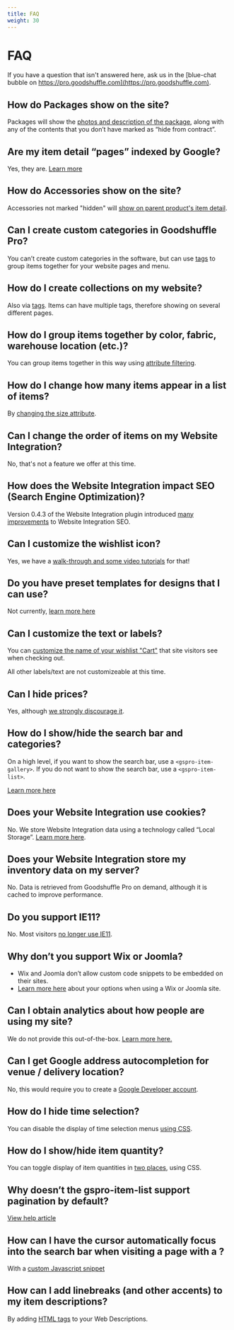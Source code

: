 ```yaml
---
title: FAQ
weight: 30
---
```


# FAQ

If you have a question that isn't answered here, ask us in the [blue-chat bubble on https://pro.goodshuffle.com](https://pro.goodshuffle.com).

## How do Packages show on the site?
Packages will show the [photos and description of the package](https://help.goodshuffle.com/en/articles/4973384-how-do-packages-show-in-the-wishlist-integration), along with any of the contents that you don’t have marked as “hide from contract”. 

## Are my item detail “pages” indexed by Google?

Yes, they are. [Learn more](https://help.goodshuffle.com/en/articles/4974038-are-my-item-detail-pages-indexed-by-google)

## How do Accessories show on the site?
Accessories not marked "hidden" will [show on parent product's item detail](https://help.goodshuffle.com/en/articles/4973414-how-to-accessories-show-on-the-wishlist).

## Can I create custom categories in Goodshuffle Pro?
You can’t create custom categories in the software, but can use [tags](https://help.goodshuffle.com/en/articles/4973437-can-i-create-custom-categories-in-goodshuffle-pro) to group items together for your website pages and menu.

## How do I create collections on my website?
Also via [tags](https://help.goodshuffle.com/en/articles/4973477-how-do-i-create-collections-in-my-website-wishlist). Items can have multiple tags, therefore showing on several different pages. 

## How do I group items together by color, fabric, warehouse location (etc.)?
You can group items together in this way using [attribute filtering](https://help.goodshuffle.com/en/articles/4973496-how-do-i-group-items-together-by-color-fabric-warehouse-location-etc-in-my-website-wishlist).

## How do I change how many items appear in a list of items?
By [changing the size attribute](https://help.goodshuffle.com/en/articles/4973497-how-do-i-change-how-many-items-appear-in-a-list-of-items).

## Can I change the order of items on my Website Integration?
No, that's not a feature we offer at this time. 

## How does the Website Integration impact SEO (Search Engine Optimization)?

Version 0.4.3 of the Website Integration plugin introduced [many improvements](https://help.goodshuffle.com/en/articles/4973565-how-does-the-wishlist-impact-seo-search-engine-optimization) to Website Integration SEO.

## Can I customize the wishlist icon?
Yes, we have a [walk-through and some video tutorials](https://help.goodshuffle.com/en/articles/4973593-can-i-customize-the-wishlist-icon) for that!

## Do you have preset templates for designs that I can use?
Not currently, [learn more here](https://help.goodshuffle.com/en/articles/4973615-do-you-have-preset-templates-for-designs-that-i-can-use)

## Can I customize the text or labels?
You can [customize the name of your wishlist "Cart"](https://help.goodshuffle.com/en/articles/4973617-can-i-customize-the-text-or-labels) that site visitors see when checking out.

All other labels/text are not customizeable at this time.

## Can I hide prices?

Yes, although [we strongly discourage it](https://help.goodshuffle.com/en/articles/4973620-can-i-hide-prices-on-my-wishlist).

## How do I show/hide the search bar and categories?

On a high level, if you want to show the search bar, use a `<gspro-item-gallery>`. If you do not want to show the search bar, use a `<gspro-item-list>`.

[Learn more here](https://help.goodshuffle.com/en/articles/4973625-how-do-i-show-hide-the-search-bar-and-categories)

## Does your Website Integration use cookies?
No. We store Website Integration data using a technology called “Local Storage”. [Learn more here](https://help.goodshuffle.com/en/articles/4973627-does-your-website-wishlist-use-cookies).

## Does your Website Integration store my inventory data on my server?
No. Data is retrieved from Goodshuffle Pro on demand, although it is cached to improve performance.

## Do you support IE11?
No. Most visitors [no longer use IE11](https://help.goodshuffle.com/en/articles/4973646-do-you-support-ie11).

## Why don’t you support Wix or Joomla?
* Wix and Joomla don’t allow custom code snippets to be embedded on their sites. 
* [Learn more here](https://help.goodshuffle.com/en/articles/4973648-why-don-t-you-support-wix-or-joomla) about your options when using a Wix or Joomla site.

## Can I obtain analytics about how people are using my site?
We do not provide this out-of-the-box. [Learn more here.](https://help.goodshuffle.com/en/articles/4973654-can-i-obtain-analytics-about-how-people-are-using-my-site)

## Can I get Google address autocompletion for venue / delivery location?
No, this would require you to create a [Google Developer account](https://help.goodshuffle.com/en/articles/4973657-can-i-get-google-address-autocompletion-for-venue-delivery-location).

## How do I hide time selection?

You can disable the display of time selection menus [using CSS](https://help.goodshuffle.com/en/articles/4973662-how-do-i-hide-time-selection).

## How do I show/hide item quantity?

You can toggle display of item quantities in [two places](https://help.goodshuffle.com/en/articles/4973665-how-do-i-show-hide-item-quantity), using CSS.

## Why doesn’t the gspro-item-list support pagination by default?
[View help article](https://help.goodshuffle.com/en/articles/4973676-why-doesn-t-the-gspro-item-list-support-page-numbers-by-default)

## How can I have the cursor automatically focus into the search bar when visiting a page with a <gspro-item-gallery>?

With a [custom Javascript snippet](http://help.goodshuffle.com/en/articles/5413165-how-can-i-auto-focus-on-an-item-gallery-search-bar)

## How can I add linebreaks (and other accents) to my item descriptions?

By adding [HTML tags](http://help.goodshuffle.com/en/articles/5416641-how-can-i-add-line-breaks-and-other-accents-to-my-wishlist-item-descriptions) to your Web Descriptions.
